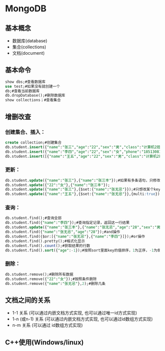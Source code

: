 # MongoDB

## 基本概念

- 数据库(database)
- 集合(collections)
- 文档(document)

## 基本命令

```sql
show dbs;#查看数据库
use test;#如果没有就创建一个
db;#查看当前数据库
db.dropDatabase();#删除数据库
show collections；#查看集合
```



## 增删改查

### 创建集合、插入：

```sql
create collection;#创建集合
db.student.insert({"name":"张三","age":"22","sex":"男","class":"计算机2班"});#如果数据库中不存在集合，就创建并插入这些数据
db.student.insert({"name":"李四","age":"22","sex":"女","phone":"18513081650","class":"计算机1班"});#里面的key-value不用保持一致
db.student.insert([{"name":"王五","age":"22","sex":"男","class":"计算机2班"},{"name":"赵六","age":"22","sex":"女","phone":"18513081650","class":"计算机1班"}]);#同时插入多条数据
```

###  更新：

```sql
db.student.update({"name":"张三"},{"name":"张三丰"});#如果有多条语句，只修改第一条，会覆盖原有数据
db.student.update({"22":"女"},{"name":"张三丰"});
db.student.update({"name":"张三"},{$set:{"name":"张无忌"}});#只想改某个key的value使用set
db.student.update({"name":"王五"},{$set:{"name":"张无忌"}},{multi:true});#把所有的记录都改了
```

### 查询：	

```sql
db.student.find();#查询全部
db.student.find({"name":"李四"});#查询指定记录，返回这一行结果
db.student.update({"name":"张三丰"},{"name":"张无忌","age":"28","sex":"男"});
db.student.find({"name":"张无忌","age":"28"});#and操作
db.student.find({$or:[{"name":"张无忌"},{"name":"李四"}]});#or操作
db.student.find().pretty();#格式化显示
db.student.find().count();#获取结果的行数
db.student.find().sort({"age":-1});#按照sort里面key的值排序，1为正序，-1为倒序
```


### 删除：

```sql
db.student.remove();#删除所有数据
db.student.remove({"22":"女"});#按照条件删除
db.student.remove({"name":"张无忌"},2);#删除几条
```

## 文档之间的关系

- 1-1 关系   (可以通过内嵌文档方式实现, 也可以通过唯一id方式实现)
- 1-n (或n-1) 关系  (可以通过内嵌文档方式实现, 也可以通过id数组方式实现)
- n-m 关系 (可以通过  id数组方式实现)





## C++使用(Windows/linux)